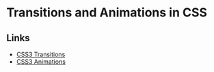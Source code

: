 # Transitions and Animations in CSS


## Links

- [CSS3 Transitions](http://www.standardista.com/css3/transitions/)
- [CSS3 Animations](http://www.standardista.com/css3/animations/)
